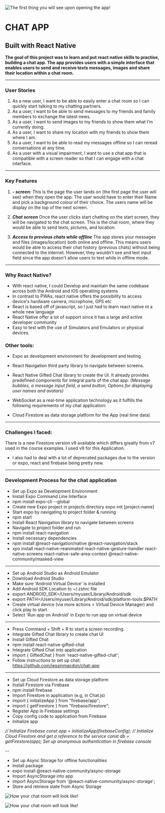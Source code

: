 ![The first thing you will see upon opening the app!](/assets/start.js.jpeg "First/Start Screen")

# CHAT APP

## Built with React Native

**The goal of this project was to learn and put react native skills to practise, building a chat app. The app provides users with a simple interface that enables users to send and receive texts messages, images and share their location within a chat room.**

---
### User Stories

1. As a new user, I want to be able to easily enter a chat room so I can quickly start talking to my chatting partners.
2. As a user, I want to be able to send messages to my friends and family members to exchange the latest news.
3. As a user, I want to send images to my friends to show them what I’m currently doing.
4. As a user, I want to share my location with my friends to show them where I am.
5. As a user, I want to be able to read my messages offline so I can reread conversations at any time.
6. As a user with a visual impairment, I want to use a chat app that is compatible with a screen reader so that I can engage with a chat interface.

---
### Key Features

1. ***-  screen:***
This is the page the user lands on (the first page the user will see) when they open the app. The user would have to enter their Name and pick a background colour of their choice. The users name will be display on the top of the next screen.

2. ***Chat screen***
Once the user clicks start chatting on the start screen, they will be navigated to the chat screen. This is the chat room, where they would be able to send texts, pictures, and location.

3. ***Access to previous chats while offline***
The app stores your messages and files (images/location) both online and offline. This means users would be able to access their chat history (previous chats) without being connected to the internet. However, they wouldn't see and text input field since the app doesn't allow users to text while in offline mode.

---
### Why React Native? 
- With react native, I could Develop and maintain the same codebase across both the Android and iOS operatiing systems
- In contrast to PWAs, react native offers the possibility to access device's hardware camera, microphone, GPS etc 
- React is based off of javascript, so I just had to learn react native nt a whole new language
- React Native offer a lot of support since it has a large and active developer community 
- Easy to test with the use of Simulators and Emulators or physical devices. 

### Other tools:

- Expo as development environment for development and testing

- React Navigation third party library to navigate between screens.

- React Native Gifted Chat library to create the UI. It already provides predefined components for integral parts of the chat app:
*(Message bubbles, a message input field, a send button, Options for displaying user names and avatars)*

- WebSocket as a real-time application technology as it fulfills the following requirements of my chat application:

- Cloud Firestore as data storage platform for the App (real time data)

---
### Challenges I faced:
There is a new Firestore version v9 available which differs greatly from v7 used in the course examples. I used v9 for this Application.

- I also had to deal with a lot of deprecated packages due to the version or expo, react and firebase being pretty new.

---
### Development Process for the chat application

- Set up Expo as Development Environment
- Install Expo Command Line Interface
- npm install expo-cli --global
- Create new Expo project in projects directory
expo init [project-name]
- Start expo by navigating to project folder & running
- npm start
- Install React Navigation library to navigate between screens
- Navigate to project folder and run
- npm install react-navigation
- Install necessary dependencies
- npm install @react-navigation/native @react-navigation/stack
- xpo install react-native-reanimated react-native-gesture-handler react-native-screens react-native-safe-area-context @react-native-community/masked-view

---
- Set up Android Studio as Android Emulator
- Download Android Studio
- Make sure 'Android Virtual Device' is installed
- Add Android SDK Location to ~/.zshrc file
- export ANDROID_SDK=/Users/myuser/Library/Android/sdk
- export PATH=/Users/myuser/Library/Android/sdk/platform-tools:$PATH
- Create virtual device (via more actions > Virtual Device Manager) and click play to start
- Select 'Run app on Android' in Expo to run app on virtual device

---
- Press Command + Shift + R to start a screen recording.
- Integrate Gifted Chat library to create chat UI
- Install Gifted Chat
- npm install react-native-gifted-chat
- Integrate Gifted Chat into application
- import { GiftedChat } from 'react-native-gifted-chat';
- Follow instructions to set up chat: https://github.com/jessinmacdon/chat-app

---
- Set up Cloud Firestore as data storage platform
- Install Firestore via Firebase
- npm install firebase
- Import Firestore in application (e.g, in Chat.js)
- import { initializeApp } from "firebase/app";
- import { getFirestore } from "firebase/firestore";
- Register App in Firebase settings
- Copy config code to application from Firebase
- Initialize app

*// Initialize Firebase*
*const app = initializeApp(firebaseConfig);*
*// Initialize Cloud Firestore and get a reference to the service*
*const db = getFirestore(app);*
*Set up anonymous authentication in firebase console*

--
- Set up Async Storage for offline functionalities
- Install package
- expo install @react-native-community/async-storage
- Import AsyncStorage into app
- import AsyncStorage from '@react-native-community/async-storage';
- Store and retrieve state from Async Storage

![How your chat room will look like!](/assets/chat.js.jpeg "Chat Screen")

![How your chat room will look like!](/assets/chat.js1.jpeg "Chat Screen")